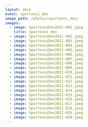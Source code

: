 ```yaml
---
layout: akce
event: sportovni_den
image_path: /photos/sportovni_den/
images:
  - image: SportovniDen2021-001.jpeg
    title: Sportovní den
  - image: SportovniDen2021-002.jpeg
  - image: SportovniDen2021-003.jpeg
  - image: SportovniDen2021-004.jpeg
  - image: SportovniDen2021-005.jpeg
  - image: SportovniDen2021-006.jpeg
  - image: SportovniDen2021-007.jpeg
  - image: SportovniDen2021-008.jpeg
  - image: SportovniDen2021-009.jpeg
  - image: SportovniDen2021-010.jpeg
  - image: SportovniDen2021-011.jpeg
  - image: SportovniDen2021-012.jpeg
  - image: SportovniDen2021-013.jpeg
  - image: SportovniDen2021-014.jpeg
  - image: SportovniDen2021-015.jpeg
  - image: SportovniDen2021-016.jpeg
  - image: SportovniDen2021-017.jpeg  
  - image: SportovniDen2021-018.jpeg
  - image: SportovniDen2021-019.jpeg
  - image: SportovniDen2021-020.jpeg
---
```

